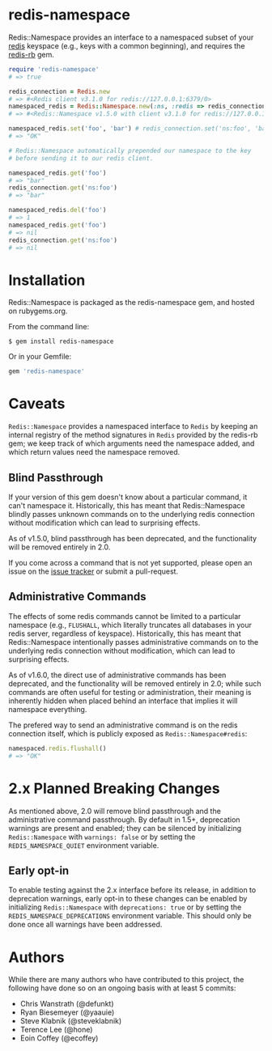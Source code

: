 redis-namespace
===============

Redis::Namespace provides an interface to a namespaced subset of your [redis][] keyspace (e.g., keys with a common beginning), and requires the [redis-rb][] gem.

``` ruby
require 'redis-namespace'
# => true

redis_connection = Redis.new
# => #<Redis client v3.1.0 for redis://127.0.0.1:6379/0>
namespaced_redis = Redis::Namespace.new(:ns, :redis => redis_connection)
# => #<Redis::Namespace v1.5.0 with client v3.1.0 for redis://127.0.0.1:6379/0/ns>

namespaced_redis.set('foo', 'bar') # redis_connection.set('ns:foo', 'bar')
# => "OK"

# Redis::Namespace automatically prepended our namespace to the key
# before sending it to our redis client.

namespaced_redis.get('foo')
# => "bar"
redis_connection.get('ns:foo')
# => "bar"

namespaced_redis.del('foo')
# => 1
namespaced_redis.get('foo')
# => nil
redis_connection.get('ns:foo')
# => nil
```

Installation
============

Redis::Namespace is packaged as the redis-namespace gem, and hosted on rubygems.org.

From the command line:

    $ gem install redis-namespace

Or in your Gemfile:

~~~ ruby
gem 'redis-namespace'
~~~

Caveats
=======

`Redis::Namespace` provides a namespaced interface to `Redis` by keeping an internal registry of the method signatures in `Redis` provided by the redis-rb gem;
we keep track of which arguments need the namespace added, and which return values need the namespace removed.

Blind Passthrough
-----------------
If your version of this gem doesn't know about a particular command, it can't namespace it.
Historically, this has meant that Redis::Namespace blindly passes unknown commands on to the underlying redis connection without modification which can lead to surprising effects.

As of v1.5.0, blind passthrough has been deprecated, and the functionality will be removed entirely in 2.0.

If you come across a command that is not yet supported, please open an issue on the [issue tracker][] or submit a pull-request.

Administrative Commands
-----------------------
The effects of some redis commands cannot be limited to a particular namespace (e.g., `FLUSHALL`, which literally truncates all databases in your redis server, regardless of keyspace).
Historically, this has meant that Redis::Namespace intentionally passes administrative commands on to the underlying redis connection without modification, which can lead to surprising effects.

As of v1.6.0, the direct use of administrative commands has been deprecated, and the functionality will be removed entirely in 2.0;
while such commands are often useful for testing or administration, their meaning is inherently hidden when placed behind an interface that implies it will namespace everything.

The prefered way to send an administrative command is on the redis connection
itself, which is publicly exposed as `Redis::Namespace#redis`:

``` ruby
namespaced.redis.flushall()
# => "OK"
```

2.x Planned Breaking Changes
============================

As mentioned above, 2.0 will remove blind passthrough and the administrative command passthrough.
By default in 1.5+, deprecation warnings are present and enabled;
they can be silenced by initializing `Redis::Namespace` with `warnings: false` or by setting the `REDIS_NAMESPACE_QUIET` environment variable.

Early opt-in
------------

To enable testing against the 2.x interface before its release, in addition to deprecation warnings, early opt-in to these changes can be enabled by initializing `Redis::Namespace` with `deprecations: true` or by setting the `REDIS_NAMESPACE_DEPRECATIONS` environment variable.
This should only be done once all warnings have been addressed.

Authors
=======

While there are many authors who have contributed to this project, the following have done so on an ongoing basis with at least 5 commits:

 - Chris Wanstrath (@defunkt)
 - Ryan Biesemeyer (@yaauie)
 - Steve Klabnik (@steveklabnik)
 - Terence Lee (@hone)
 - Eoin Coffey (@ecoffey)

[redis]: http://redis.io
[redis-rb]: https://github.com/redis/redis-rb
[issue tracker]: https://github.com/resque/redis-namespace/issues
